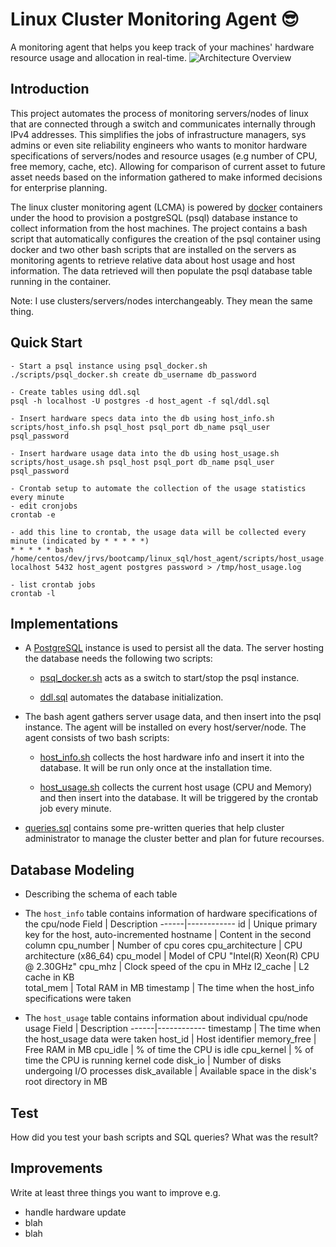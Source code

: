 # Linux Cluster Monitoring Agent 😎
A monitoring agent that helps you keep track of your machines' hardware resource usage and allocation in real-time.
![Architecture Overview](/assets/LCMA_diagram.png)

## Introduction
This project automates the process of monitoring servers/nodes of linux that are connected through a switch and communicates internally through IPv4 addresses. This simplifies the jobs of infrastructure managers, sys admins or even site reliability engineers who wants to monitor hardware specifications of servers/nodes and resource usages (e.g number of CPU, free memory, cache, etc). Allowing for comparison of current asset to future asset needs based on the information gathered to make informed decisions for enterprise planning. 

The linux cluster monitoring agent (LCMA) is powered by [docker](https://docs.docker.com/) containers under the hood to provision a postgreSQL (psql) database instance to collect information from the host machines. The project contains a bash script that automatically configures the creation of the psql container using docker and two other bash scripts that are installed on the servers as monitoring agents to retrieve relative data about host usage and host information. The data retrieved will then populate the psql database table running in the container.

Note: I use clusters/servers/nodes interchangeably. They mean the same thing.
## Quick Start
```
- Start a psql instance using psql_docker.sh
./scripts/psql_docker.sh create db_username db_password

- Create tables using ddl.sql
psql -h localhost -U postgres -d host_agent -f sql/ddl.sql

- Insert hardware specs data into the db using host_info.sh
scripts/host_info.sh psql_host psql_port db_name psql_user psql_password

- Insert hardware usage data into the db using host_usage.sh
scripts/host_usage.sh psql_host psql_port db_name psql_user psql_password

- Crontab setup to automate the collection of the usage statistics every minute
- edit cronjobs
crontab -e 

- add this line to crontab, the usage data will be collected every minute (indicated by * * * * *)
* * * * * bash /home/centos/dev/jrvs/bootcamp/linux_sql/host_agent/scripts/host_usage.sh localhost 5432 host_agent postgres password > /tmp/host_usage.log

- list crontab jobs
crontab -l
```

## Implementations
* A [PostgreSQL](https://www.postgresql.org/) instance is used to persist all the data. The server hosting the database needs the following two scripts:

  * [psql_docker.sh](./scripts/psql_docker.sh) acts as a switch to start/stop the psql instance.
  
  * [ddl.sql](./sql/ddl.sql) automates the database initialization.  

* The bash agent gathers server usage data, and then insert into the psql instance. The agent will be installed on every host/server/node. The agent consists of two bash scripts:

  * [host_info.sh](./scripts/host_info.sh) collects the host hardware info and insert it into the database. It will be run only once at the installation time.

  * [host_usage.sh](./scripts/host_usage.sh) collects the current host usage (CPU and Memory) and then insert into the database. It will be triggered by the crontab job every minute.
  
* [queries.sql](./sql/queries.sql) contains some pre-written queries that help cluster administrator to manage the cluster better and plan for future recourses.  

## Database Modeling
- Describing the schema of each table 
- The `host_info` table contains information of hardware specifications of the cpu/node
Field | Description
------|------------
id | Unique primary key for the host, auto-incremented
hostname | Content in the second column
cpu_number | Number of cpu cores
cpu_architecture | CPU architecture (x86_64)
cpu_model | Model of CPU "Intel(R) Xeon(R) CPU @ 2.30GHz" 
cpu_mhz | Clock speed of the cpu in MHz
l2_cache |  L2 cache in KB   
total_mem | Total RAM in MB
timestamp | The time when the host_info specifications were taken

- The `host_usage` table contains information about individual cpu/node usage
Field | Description
------|------------
timestamp | The time when the host_usage data were taken 
host_id | Host identifier
memory_free | Free RAM in MB
cpu_idle | % of time the CPU is idle
cpu_kernel | % of time the CPU is running kernel code
disk_io | Number of disks undergoing I/O processes
disk_available | Available space in the disk's root directory in MB

## Test
How did you test your bash scripts and SQL queries? What was the result?

## Improvements
Write at least three things you want to improve 
e.g. 
- handle hardware update 
- blah
- blah
